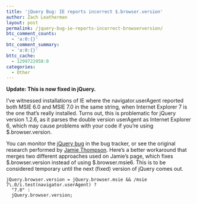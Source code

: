 ```yaml
---
title: 'jQuery Bug: IE reports incorrect $.browser.version'
author: Zach Leatherman
layout: post
permalink: /jquery-bug-ie-reports-incorrect-browserversion/
btc_comment_counts:
  - 'a:0:{}'
btc_comment_summary:
  - 'a:0:{}'
bttc_cache:
  - 1299722958:0
categories:
  - Other
---
```


**Update: This is now fixed in jQuery.**

I’ve witnessed installations of IE where the navigator.userAgent reported both MSIE 6.0 and MSIE 7.0 in the same string, when Internet Explorer 7 is the one that’s really installed. Turns out, this is problematic for jQuery version 1.2.6, as it parses the double version userAgent as Internet Explorer 6, which may cause problems with your code if you’re using $.browser.version.

You can monitor the [jQuery bug][1] in the bug tracker, or see the original research performed by [Jamie Thompson][2]. Here’s a better workaround that merges two different approaches used on Jamie’s page, which fixes $.browser.version instead of using $.browser.msie6. This is to be considered temporary until the next (fixed) version of jQuery comes out.

 [1]: http://dev.jquery.com/ticket/3169
 [2]: http://jamazon.co.uk/web/2008/03/14/jquerybrowserversion-doesnt-recognise-ie7/

    jQuery.browser.version = jQuery.browser.msie && /msie 7\.0/i.test(navigator.userAgent) ?
      "7.0" :
      jQuery.browser.version;